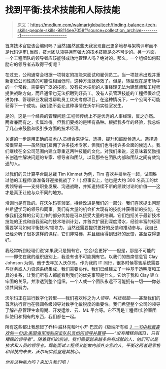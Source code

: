 # 找到平衡:技术技能和人际技能

> 原文：<https://medium.com/walmartglobaltech/finding-balance-tech-skills-people-skills-98114ee7058f?source=collection_archive---------1----------------------->

首席技术官应该会编码吗？当然(虽然这些天我发现自己更多地参与架构评审而不是代码评审),当然，技术团队领导拥有强大的技术技能是必不可少的。另一方面，一个工程团队的领导者应该能够成功地管理人吗？绝对的。那么，一个组织如何鼓励它的领导者去取得平衡呢？

在过去，公司通常会根据一项特定的技能来面试和雇佣员工。当一项技术出现并重新定位公司性质的可能性相当低时，这种方法就奏效了。但是，转型现在是市场中的一个常数，需要更广泛的技能。没有技术技能的人事经理无法为建筑师和工程师提供战略方向，而且通常也无法招聘到好员工。没有人员管理技能的工程师很难促进协作、管理职业发展或帮助员工优先考虑项目。在这种情况下，一个公司不可能获得下一个成功。我们绝不会让这种事情在沃尔玛实验室发生。

是的，这是一个经典的管理问题:工程师传统上不是优秀的人事经理，反之亦然。两者兼而有之，实属难得。但我们要找的是稀有品种。根据我多年的经验，我总结了几点来鼓励和吸引多方面的技术经理。

关键的一步是用正确的技术/人员组合来评估、选择、提升和鼓励候选人。选择通常很容易——虽然我们雇佣了许多技术专家，但我们也寻找许多全面的候选人。我们继续在全公司范围内建立尊重这两种技能的文化。对我们来说，这意味着奖励擅长创造性解决问题的专家、领导者和团队，以及那些在团队内部和团队之间有效沟通的人。

以我们的云计算平台副总裁 Tim Kimmet 为例，Tim 喜欢并排坐在一起，试图胜过他的工程师(谁准备好迎接挑战了？！).但事实上，他也是大约 300 名员工的优秀领导者——支持职业发展、沟通战略，并知道持续不断的绩效讨论的价值——这才是真正让他与众不同的地方。

培训也是有效的。在沃尔玛实验室，持续改进是我们的一部分。我们喜欢提出问题并希望学习的领导和同事。我们有大量的机会扩大现有的技能并获得新的技能。在像我们这样的公司工作的部分优势是可以接受大量的培训。它们包括关于最新技术技能的正式和自我驱动的技术培训计划，并首次扩展到深度潜水，经验丰富的经理需要学习如何平衡技术/领导力，当然还需要提供更好的反馈和推动参与。我自己已经旁听了很多这样的课程，它们非常棒，并且继续得到很好的反馈，甚至变得更好。

我经常听到经理们说‘如果我只是拥有它，它会/会更好’——但是，那是不可能的——即使在我的组织级别上，我没有也不可能拥有它。以我们的首席信息官 Clay Johnson 为例，他于去年加入沃尔玛。作为我的 IT 同行，很多时候零售系统需要与财务或人力资源系统集成，我们需要协作。我们已经建立了一种基于透明度和工具的关系，让我们所有人都能看到我们的优先事项是什么。它始于我和 Clay 建立牢固的关系，并渗透到整个组织。一个人或一个团队永远不可能拥有一切——你必须共同努力。

沃尔玛正在进行数字化转型——我们喜欢称之为*人领导，科技赋能*——甚至我们的首席执行官也在强调各级领导对数字化敏锐度的重要性。我们希望整个公司的领导了解产品管理生命周期、开发运维、云、ML 平台等。它不再是工程师/实验室团队使用和拥有的东西，我们都在一起。

所有这些都让我想起了乔科·威林克和叶小开·巴宾的《极端所有权 [*》一书中我最喜欢的一句话:美国海军海豹突击队队员如何领导并赢得*](https://www.walmart.com/ip/Extreme-Ownership-How-U-S-Navy-Seals-Lead-and-Win/45761245)*——“没有糟糕的团队，只有糟糕的领导者”。随着我们的前进，我们需要越来越多的有成就的人，他们可以是技术和人员的领导者。既能面试工程师又能做内部外交官的人。平衡这两者是零售和科技的未来，沃尔玛实验室是其核心。*

*你有这种能力吗？来加入我们吧！*